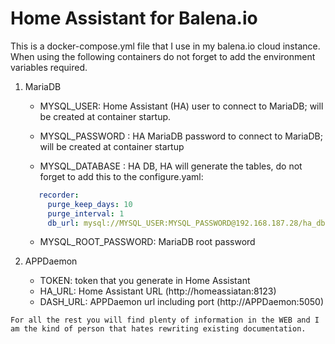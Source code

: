 # Home Assistant for Balena.io

This is a docker-compose.yml file that I use in my balena.io cloud instance. When using the following containers do not forget to add the environment variables required.

1. MariaDB

   - MYSQL_USER: Home Assistant (HA) user to connect to MariaDB; will be created at container startup.

   - MYSQL_PASSWORD : HA MariaDB password to connect to MariaDB; will be created at container startup

   - MYSQL_DATABASE : HA DB, HA will generate the tables, do not forget to add this to the configure.yaml:

   ```yaml
      recorder:
        purge_keep_days: 10
        purge_interval: 1
        db_url: mysql://MYSQL_USER:MYSQL_PASSWORD@192.168.187.28/ha_db?charset=utf8
   ```
   - MYSQL_ROOT_PASSWORD: MariaDB root password

2. APPDaemon

   - TOKEN: token that you generate in Home Assistant
   - HA_URL: Home Assistant URL (http://homeassiatan:8123)
   - DASH_URL: APPDaemon url including port (http://APPDaemon:5050)

```
For all the rest you will find plenty of information in the WEB and I am the kind of person that hates rewriting existing documentation.
```

